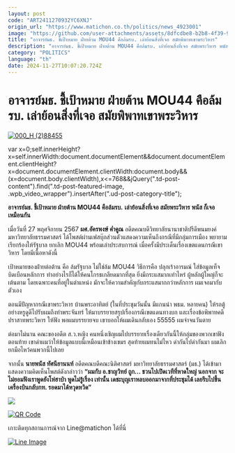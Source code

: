 ```yaml
---
layout: post
code: "ART2411270932YC6XNJ"
origin_url: "https://www.matichon.co.th/politics/news_4923001"
image: "https://github.com/user-attachments/assets/8dfcdbe8-b2b8-4f39-9e13-75e81efc5721"
title: "อาจารย์มธ. ชี้เป้าหมาย ฝ่ายต้าน MOU44 คือล้มรบ. เล่าย้อนสิ่งที่เจอ สมัยพิพาทเขาพระวิหาร"
description: "อาจารย์มธ. ชี้เป้าหมาย ฝ่ายต้าน MOU44 คือล้มรบ. เล่าย้อนสิ่งที่เจอ สมัยพระวิหาร พนัส ก็เจอเหมือนกัน"
category: "POLITICS"
language: "th"
date: 2024-11-27T10:07:20.724Z
---
```


# อาจารย์มธ. ชี้เป้าหมาย ฝ่ายต้าน MOU44 คือล้มรบ. เล่าย้อนสิ่งที่เจอ สมัยพิพาทเขาพระวิหาร

[![](https://www.matichon.co.th/wp-content/uploads/2024/11/000_H-288455.jpg "000_H (2)88455")](https://www.matichon.co.th/wp-content/uploads/2024/11/000_H-288455.jpg)

var x=0;self.innerHeight?x=self.innerWidth:document.documentElement&&document.documentElement.clientHeight?x=document.documentElement.clientWidth:document.body&&(x=document.body.clientWidth),x<=768&&jQuery(".td-post-content").find(".td-post-featured-image, .wpb\_video\_wrapper").insertAfter(".ud-post-category-title");

**อาจารย์มธ. ชี้เป้าหมาย ฝ่ายต้าน MOU44 คือล้มรบ.** **เล่าย้อนสิ่งที่เจอ สมัยพระวิหาร** **พนัส ก็เจอเหมือนกัน**

เมื่อวันที่ 27 พฤศจิกายน 2567 **ผศ.อัครพงษ์ ค่ำคูณ** อดีตคณบดีวิทยาลัยนานาชาติปรีดีพนมยงค์ มหาวิทยาลัยธรรมศาสตร์ ได้โพสต์ผ่านเฟสบุ๊กส่วนตัวแสดงความเห็นถึงกรณีที่มีกลุ่มการเมือง พยายามเรียกร้องให้รัฐบาล ยกเลิก MOU44 พร้อมเล่าประสบการณ์ เมื่อครั้งมีประเด็นเรื่องเขตแดนกรณีเขาวิหาร โดยมีเนื้อหาดังนี้

เป้าหมายของฝ่ายต่อต้าน คือ ล้มรัฐบาล ไม่ใช่ล้ม MOU44 วิธีการคือ ปลุกเร้าอารมณ์ ใส่ข้อมูลเท็จ บิดเบือนหลักการ ทำอย่างไรก็ได้ให้คนโกรธเกลียดมากที่สุด ยิ่งมีกระแสมากเท่าไหร่ ผู้หลักผู้ใหญ่ก็จะเต้นตาม โดยเฉพาะคนที่อยู่ในตำแหน่ง มักจะให้ความสำคัญกับกระแสมากกว่าหลักการ ผมเจอมากับตัวเอง

ตอนมีปัญหากรณีเขาพระวิหาร บ้านพระอาทิตย์ (ในที่ประชุมวันนั้น มีแกนนำ พธม. หลายคน) ให้รถตู้อย่างหรูดูดีไปรับผมถึงท่าพระจันทร์ ให้มาบรรยายสรุปเรื่องกรณีเขตแดนทางบก และเรื่องข้อพิพาทคดีปราสาทพระวิหาร ให้ฟัง พอผมบรรยายจบ เขาบอกให้ผมเดินกลับเอง 55555 ผมจำจนวันตาย

ต่อมาไม่นาน คณะของอดีต ส.ว.หญิง คนหนึ่งเชิญผมไปบรรยายเรื่องเดียวกันนี้ให้กลุ่มของพวกเขาฟัง ตอนท้าย เขาด่าผมว่าให้ข้อมูลแบบนี้เหมือนเข้าข้างเขมร สุดท้ายผมทนไม่ไหว ด่ากันไปด่ากันมา ผมเลิกยกมือไหว้คนพวกนี้ไปเลย

จากนั้น **นายพนัส ทัศนียานนท์** อดีตคณบดีคณะนิติศาสตร์ มหาวิทยาลัยธรรมศาสตร์ (มธ.) ได้เข้ามาแสดงความคิดเห็นโพสต์ดังกล่าวว่า **“ผมกับ อ.ชาญวิทย์ ถูก… ชวนไปเปิดเวทีที่หาดใหญ่ นอกจาก จะไม่ยอมฟังเราพูดยังโห่ฮาป่า พูดไม่รู้เรื่อง เท่านั้น เดชะบุญเราหลบออกมาจากที่ประชุมได้ เลยรีบไปขึ้นเครื่องบินกลับกท. รอดมาได้หวุดหวิด”**  

![](https://www.matichon.co.th/wp-content/uploads/2024/11/Screenshot-2024-11-27-163235.png)

[![QR Code](https://www.matichon.co.th/wp-content/uploads/2023/07/wob1371z.jpg)](https://lin.ee/ht0nDxX)

เกาะติดทุกสถานการณ์จาก Line@matichon ได้ที่นี่

[![Line Image](https://www.matichon.co.th/wp-content/uploads/2023/07/th.png)](https://lin.ee/ht0nDxX)